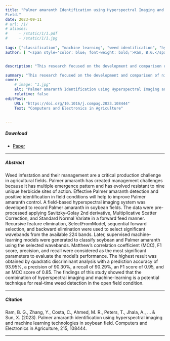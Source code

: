 ```yaml
---
title: "Palmer amaranth Identification using Hyperspectral Imaging and Machine Learning Technologies in Soybean
Field." 
date: 2023-09-11
# url: /1/
# aliases: 
#     - /static/1/1.pdf
#     - /static/1/1.jpg
   
tags: ["classification", "machine learning", "weed identification", "hyperspectral"]
author: [ "<span style='color: blue; font-weight: bold;'>Ram, B.G.</span>","Zhang, Y.", "Costa, C.", "Ahmed, M. R.", "Peters, T.", "Jhala, A.", "Howatt, K.", "Sun, X." ]


description: "This research focused on the development and comparison of nine supervised machine-learning models for data analysis. A hyperspectral data collection platform was created specifically for field data collection, enhancing the accuracy and efficiency of the process. The study also examined the effectiveness of Matthews Correlation Coefficient (MCC) and F1 scores in handling imbalanced datasets. After rigorous training and comparison, a Quadratic Discriminant Classifier was chosen due to its impressive F1 score of 0.95 and MCC of 0.85, demonstrating its superior performance in classifying and predicting data." 

summary: "This research focused on the development and comparison of nine supervised machine-learning models for data analysis. A hyperspectral data collection platform was created specifically for field data collection, enhancing the accuracy and efficiency of the process. The study also examined the effectiveness of Matthews Correlation Coefficient (MCC) and F1 scores in handling imbalanced datasets. After rigorous training and comparison, a Quadratic Discriminant Classifier was chosen due to its impressive F1 score of 0.95 and MCC of 0.85, demonstrating its superior performance in classifying and predicting data." 
cover:
    # image: "1.jpg"
    alt: "Palmer amaranth Identification using Hyperspectral Imaging and Machine Learning Technologies in Soybean Field."
    relative: false
editPost:
    URL: "https://doi.org/10.1016/j.compag.2023.108444"
    Text: "Computers and Electronics in Agriculture"


---
```


##### Download

+ [Paper](p5.pdf)



---

##### Abstract

Weed infestation and their management are a critical production challenge in agricultural fields. Palmer amaranth has created management challenges because it has multiple emergence pattern and has evolved resistant to nine unique herbicide sites of action. Effective Palmer amaranth detection and positive identification in field conditions will help to improve Palmer amaranth control. A field-based hyperspectral imaging system was developed to record Palmer amaranth in soybean fields. The data were pre-processed applying Savitzky-Golay 2nd derivative, Multiplicative Scatter Correction, and Standard Normal Variate in a forward feed manner. Recursive feature elimination, SelectFromModel, sequential forward selection, and backward elimination were used to select significant wavebands from the available 224 bands. Later, supervised machine-learning models were generated to classify soybean and Palmer amaranth using the selected wavebands. Matthew’s correlation coefficient (MCC), F1 score, precision, and recall were considered as the most significant parameters to evaluate the model’s performance. The highest result was obtained by quadratic discriminant analysis with a prediction accuracy of 93.95%, a precision of 90.30%, a recall of 90.29%, an F1 score of 0.95, and an MCC score of 0.85. The findings of this study showed that the combination of hyperspectral imaging and machine-learning is a potential technique for real-time weed detection in the open field condition. 

<!-- ---

##### Figure 1: Commercial robots that use computer vision techniques to perform in-field weeding tasks. 

![](p3.png) -->

---

##### Citation

Ram, B. G., Zhang, Y., Costa, C., Ahmed, M. R., Peters, T., Jhala, A., ... & Sun, X. (2023). Palmer amaranth identification using hyperspectral imaging and machine learning technologies in soybean field. Computers and Electronics in Agriculture, 215, 108444.

---

<!-- ##### Related material

+ [Presentation slides](pp1.pdf) -->


